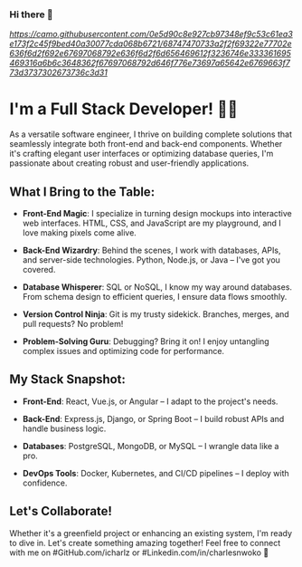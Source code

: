 ### Hi there 👋

_https://camo.githubusercontent.com/0e5d90c8e927cb97348ef9c53c61ea3e173f2c45f9bed40a30077cda068b6721/68747470733a2f2f69322e77702e636f6d2f692e67697068792e636f6d2f6d656469612f3236746e333361695469316a6b6c3648362f67697068792d646f776e73697a65642e6769663f773d3737302673736c3d31_

# I'm a Full Stack Developer! 👨‍💻

As a versatile software engineer, I thrive on building complete solutions that seamlessly integrate both front-end and back-end components. Whether it's crafting elegant user interfaces or optimizing database queries, I'm passionate about creating robust and user-friendly applications.

## What I Bring to the Table:

- **Front-End Magic**: I specialize in turning design mockups into interactive web interfaces. HTML, CSS, and JavaScript are my playground, and I love making pixels come alive.

- **Back-End Wizardry**: Behind the scenes, I work with databases, APIs, and server-side technologies. Python, Node.js, or Java – I've got you covered.

- **Database Whisperer**: SQL or NoSQL, I know my way around databases. From schema design to efficient queries, I ensure data flows smoothly.

- **Version Control Ninja**: Git is my trusty sidekick. Branches, merges, and pull requests? No problem!

- **Problem-Solving Guru**: Debugging? Bring it on! I enjoy untangling complex issues and optimizing code for performance.

## My Stack Snapshot:

- **Front-End**: React, Vue.js, or Angular – I adapt to the project's needs.

- **Back-End**: Express.js, Django, or Spring Boot – I build robust APIs and handle business logic.

- **Databases**: PostgreSQL, MongoDB, or MySQL – I wrangle data like a pro.

- **DevOps Tools**: Docker, Kubernetes, and CI/CD pipelines – I deploy with confidence.

## Let's Collaborate!

Whether it's a greenfield project or enhancing an existing system, I'm ready to dive in. Let's create something amazing together! Feel free to connect with me on #GitHub.com/icharlz or #Linkedin.com/in/charlesnwoko 🚀

<!--
**iCharlz/iCharlz** is a ✨ _special_ ✨ repository because its `README.md` (this file) appears on your GitHub profile.

Here are some ideas to get you started:

- 🔭 I’m currently working on ... Web Stack
- 🌱 I’m currently learning ... Django, React
- 👯 I’m looking to collaborate on any project with anyone 
- 📫 How to reach me: ... charlznwoko@yahoo.com linkedin.com/in/charlesnwoko
-let's connect: www.linkedin.com/in/charlesnwoko 
-->
